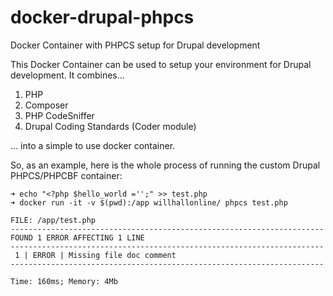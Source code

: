 # docker-drupal-phpcs
Docker Container with PHPCS setup for Drupal development

This Docker Container can be used to setup your environment for Drupal development. It combines...

1. PHP
2. Composer
3. PHP CodeSniffer
4. Drupal Coding Standards (Coder module)

... into a simple to use docker container.

So, as an example, here is the whole process of running the custom Drupal PHPCS/PHPCBF container:

```
➜ echo "<?php $hello_world ='';" >> test.php
➜ docker run -it -v $(pwd):/app willhallonline/ phpcs test.php

FILE: /app/test.php
----------------------------------------------------------------------
FOUND 1 ERROR AFFECTING 1 LINE
----------------------------------------------------------------------
 1 | ERROR | Missing file doc comment
----------------------------------------------------------------------

Time: 160ms; Memory: 4Mb
```
